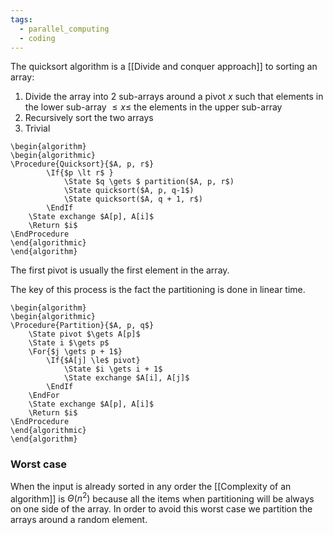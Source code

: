 ```yaml
---
tags:
  - parallel_computing
  - coding
---
```

The quicksort algorithm is a [[Divide and conquer approach]] to sorting an array:
1) Divide the array into 2 sub-arrays around a pivot $x$ such that elements in the lower sub-array $\leq x \leq$ the elements in the upper sub-array
2) Recursively sort the two arrays
3) Trivial
```pseudo
\begin{algorithm}
\begin{algorithmic}
\Procedure{Quicksort}{$A, p, r$}
		\If{$p \lt r$ }
			\State $q \gets $ partition($A, p, r$)
			\State quicksort($A, p, q-1$)
			\State quicksort($A, q + 1, r$)
		\EndIf
	\State exchange $A[p], A[i]$
	\Return $i$
\EndProcedure
\end{algorithmic}
\end{algorithm}
```
The first pivot is usually the first element in the array.

The key of this process is the fact the partitioning is done in linear time.
```pseudo
\begin{algorithm}
\begin{algorithmic}
\Procedure{Partition}{$A, p, q$}
	\State pivot $\gets A[p]$
	\State i $\gets p$
	\For{$j \gets p + 1$}
		\If{$A[j] \le$ pivot}
			\State $i \gets i + 1$
			\State exchange $A[i], A[j]$
		\EndIf
	\EndFor
	\State exchange $A[p], A[i]$
	\Return $i$
\EndProcedure
\end{algorithmic}
\end{algorithm}
```
### Worst case

When the input is already sorted in any order the [[Complexity of an algorithm]] is $\Theta(n^{2})$ because all the items when partitioning will be always on one side of the array. In order to avoid this worst case we partition the arrays around a random element.
